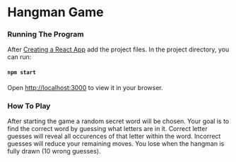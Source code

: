 # Hangman Game

### Running The Program
After [Creating a React App](https://reactjs.org/docs/create-a-new-react-app.html#create-react-app) add the project files.
In the project directory, you can run:
#### `npm start`
Open [http://localhost:3000](http://localhost:3000) to view it in your browser.

### How To Play
After starting the game a random secret word will be chosen.
Your goal is to find the correct word by guessing what letters are in it.
Correct letter guesses will reveal all occurences of that letter within the word.
Incorrect guesses will reduce your remaining moves. You lose when the hangman is fully drawn (10 wrong guesses).
